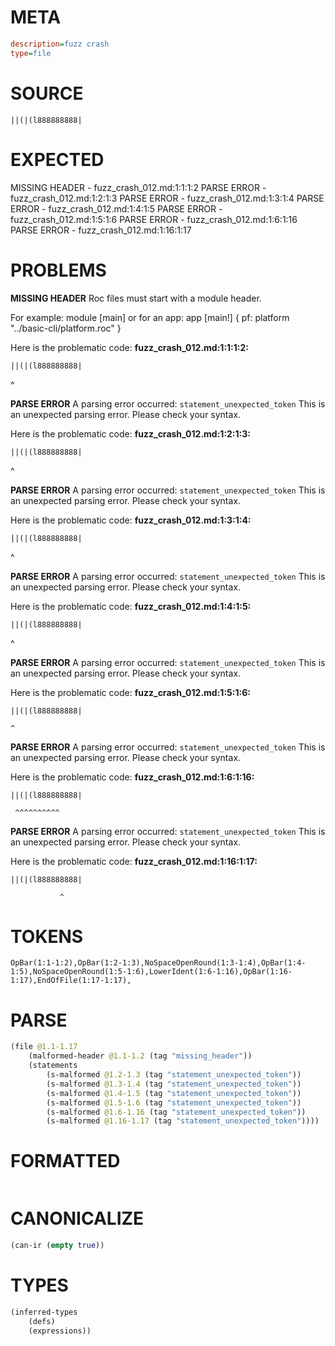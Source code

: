 # META
~~~ini
description=fuzz crash
type=file
~~~
# SOURCE
~~~roc
||(|(l888888888|
~~~
# EXPECTED
MISSING HEADER - fuzz_crash_012.md:1:1:1:2
PARSE ERROR - fuzz_crash_012.md:1:2:1:3
PARSE ERROR - fuzz_crash_012.md:1:3:1:4
PARSE ERROR - fuzz_crash_012.md:1:4:1:5
PARSE ERROR - fuzz_crash_012.md:1:5:1:6
PARSE ERROR - fuzz_crash_012.md:1:6:1:16
PARSE ERROR - fuzz_crash_012.md:1:16:1:17
# PROBLEMS
**MISSING HEADER**
Roc files must start with a module header.

For example:
        module [main]
or for an app:
        app [main!] { pf: platform "../basic-cli/platform.roc" }

Here is the problematic code:
**fuzz_crash_012.md:1:1:1:2:**
```roc
||(|(l888888888|
```
^


**PARSE ERROR**
A parsing error occurred: `statement_unexpected_token`
This is an unexpected parsing error. Please check your syntax.

Here is the problematic code:
**fuzz_crash_012.md:1:2:1:3:**
```roc
||(|(l888888888|
```
 ^


**PARSE ERROR**
A parsing error occurred: `statement_unexpected_token`
This is an unexpected parsing error. Please check your syntax.

Here is the problematic code:
**fuzz_crash_012.md:1:3:1:4:**
```roc
||(|(l888888888|
```
  ^


**PARSE ERROR**
A parsing error occurred: `statement_unexpected_token`
This is an unexpected parsing error. Please check your syntax.

Here is the problematic code:
**fuzz_crash_012.md:1:4:1:5:**
```roc
||(|(l888888888|
```
   ^


**PARSE ERROR**
A parsing error occurred: `statement_unexpected_token`
This is an unexpected parsing error. Please check your syntax.

Here is the problematic code:
**fuzz_crash_012.md:1:5:1:6:**
```roc
||(|(l888888888|
```
    ^


**PARSE ERROR**
A parsing error occurred: `statement_unexpected_token`
This is an unexpected parsing error. Please check your syntax.

Here is the problematic code:
**fuzz_crash_012.md:1:6:1:16:**
```roc
||(|(l888888888|
```
     ^^^^^^^^^^


**PARSE ERROR**
A parsing error occurred: `statement_unexpected_token`
This is an unexpected parsing error. Please check your syntax.

Here is the problematic code:
**fuzz_crash_012.md:1:16:1:17:**
```roc
||(|(l888888888|
```
               ^


# TOKENS
~~~zig
OpBar(1:1-1:2),OpBar(1:2-1:3),NoSpaceOpenRound(1:3-1:4),OpBar(1:4-1:5),NoSpaceOpenRound(1:5-1:6),LowerIdent(1:6-1:16),OpBar(1:16-1:17),EndOfFile(1:17-1:17),
~~~
# PARSE
~~~clojure
(file @1.1-1.17
	(malformed-header @1.1-1.2 (tag "missing_header"))
	(statements
		(s-malformed @1.2-1.3 (tag "statement_unexpected_token"))
		(s-malformed @1.3-1.4 (tag "statement_unexpected_token"))
		(s-malformed @1.4-1.5 (tag "statement_unexpected_token"))
		(s-malformed @1.5-1.6 (tag "statement_unexpected_token"))
		(s-malformed @1.6-1.16 (tag "statement_unexpected_token"))
		(s-malformed @1.16-1.17 (tag "statement_unexpected_token"))))
~~~
# FORMATTED
~~~roc

~~~
# CANONICALIZE
~~~clojure
(can-ir (empty true))
~~~
# TYPES
~~~clojure
(inferred-types
	(defs)
	(expressions))
~~~

